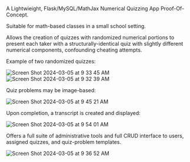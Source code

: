 A Lightwieight, Flask/MySQL/MathJax Numerical Quizzing App Proof-Of-Concept.

Suitable for math-based classes in a small school setting.

Allows the creation of quizzes with randomized numerical portions to present each taker with a structurally-identical
quiz with slightly different numerical components, confounding cheating attempts.


Example of two randomized quizzes:

![Screen Shot 2024-03-05 at 9 33 45 AM](https://github.com/oscarpoppa/qgen/assets/69337264/b9af64b9-1805-44fe-b464-053c29f7d1c5)
![Screen Shot 2024-03-05 at 9 32 39 AM](https://github.com/oscarpoppa/qgen/assets/69337264/d9f1bb12-864b-4306-89b7-f97846bf34e2)

Quiz problems may be image-based:

![Screen Shot 2024-03-05 at 9 45 21 AM](https://github.com/oscarpoppa/qgen/assets/69337264/4583e1b5-d591-4f2d-8b73-a22a1331f241)

Upon completion, a transcript is created and displayed:

![Screen Shot 2024-03-05 at 9 54 01 AM](https://github.com/oscarpoppa/qgen/assets/69337264/b072089a-df1b-4173-be5c-d0a1970b5951)


Offers a full suite of administrative tools and full CRUD interface to users, assigned quizzes, and quiz-problem templates.

![Screen Shot 2024-03-05 at 9 36 52 AM](https://github.com/oscarpoppa/qgen/assets/69337264/d3ed422c-3996-4880-86ea-8cea3b4dc0e8)

